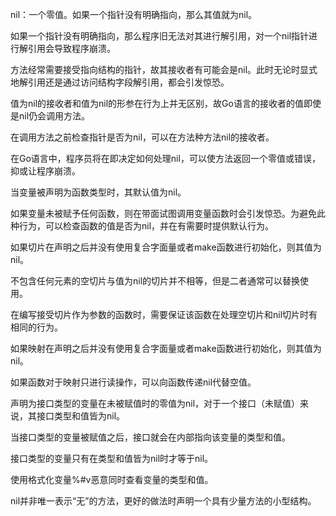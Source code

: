 nil：一个零值。如果一个指针没有明确指向，那么其值就为nil。

如果一个指针没有明确指向，那么程序旧无法对其进行解引用，对一个nil指针进行解引用会导致程序崩溃。

方法经常需要接受指向结构的指针，故其接收者有可能会是nil。此时无论时显式地解引用还是通过访问结构字段解引用，都会引发惊恐。

值为nil的接收者和值为nil的形参在行为上并无区别，故Go语言的接收者的值即使是nil仍会调用方法。

在调用方法之前检查指针是否为nil，可以在方法种方法nil的接收者。

在Go语言中，程序员将在即决定如何处理nil，可以使方法返回一个零值或错误，抑或让程序崩溃。

当变量被声明为函数类型时，其默认值为nil。

如果变量未被赋予任何函数，则在带面试图调用变量函数时会引发惊恐。为避免此种行为，可以检查函数的值是否为nil，并在有需要时提供默认行为。

如果切片在声明之后并没有使用复合字面量或者make函数进行初始化，则其值为nil。

不包含任何元素的空切片与值为nil的切片并不相等，但是二者通常可以替换使用。

在编写接受切片作为参数的函数时，需要保证该函数在处理空切片和nil切片时有相同的行为。

如果映射在声明之后并没有使用复合字面量或者make函数进行初始化，则其值为nil。

如果函数对于映射只进行读操作，可以向函数传递nil代替空值。

声明为接口类型的变量在未被赋值时的零值为nil，对于一个接口（未赋值）来说，其接口类型和值皆为nil。

当接口类型的变量被赋值之后，接口就会在内部指向该变量的类型和值。

接口类型的变量只有在类型和值皆为nil时才等于nil。

使用格式化变量%#v恶意同时查看变量的类型和值。

nil并非唯一表示“无”的方法，更好的做法时声明一个具有少量方法的小型结构。